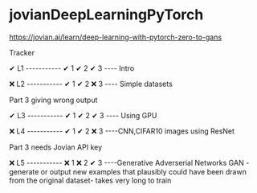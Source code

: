 # jovianDeepLearningPyTorch
https://jovian.ai/learn/deep-learning-with-pytorch-zero-to-gans

Tracker

✔ L1   -----------  ✔ 1     ✔ 2      ✔ 3  ---- Intro

❌ L2   -----------  ✔ 1     ✔ 2      ❌ 3  ---- Simple datasets

Part 3 giving wrong output

✔ L3   -----------  ✔ 1     ✔ 2      ✔ 3   ---- Using GPU

❌ L4   -----------  ✔ 1     ✔ 2      ❌ 3 ----CNN,CIFAR10 images using ResNet

Part 3 needs Jovian API key

❌ L5   -----------  ❌ 1     ❌ 2      ✔ 3 ----Generative Adverserial Networks GAN -generate or output new examples that plausibly could have been drawn from the original dataset- takes very long to train

